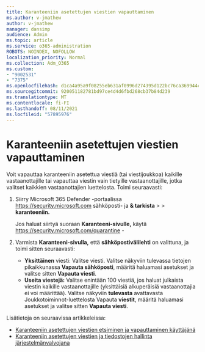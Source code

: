 ```yaml
---
title: Karanteeniin asetettujen viestien vapauttaminen
ms.author: v-jmathew
author: v-jmathew
manager: dansimp
audience: Admin
ms.topic: article
ms.service: o365-administration
ROBOTS: NOINDEX, NOFOLLOW
localization_priority: Normal
ms.collection: Adm_O365
ms.custom:
- "9002531"
- "7375"
ms.openlocfilehash: d1ca4a95a9f08255eb631af0996d274395d122bc76ca369944cc029f7f4314f5
ms.sourcegitcommit: 920051182781bd97ce4d4d6fbd268cb37b84d239
ms.translationtype: MT
ms.contentlocale: fi-FI
ms.lasthandoff: 08/11/2021
ms.locfileid: "57895976"
---
```

# <a name="release-quarantined-messages"></a>Karanteeniin asetettujen viestien vapauttaminen

Voit vapauttaa karanteeniin asetettua viestiä (tai viestijoukkoa) kaikille vastaanottajille tai vapauttaa viestin vain tietyille vastaanottajille, jotka valitset kaikkien vastaanottajien luettelosta. Toimi seuraavasti:

1. Siirry Microsoft 365 Defender -portaalissa <https://security.microsoft.com> sähköposti- ja **& tarkista** \>  \> **karanteeniin.**

   Jos haluat siirtyä suoraan **Karanteeni-sivulle,** käytä <https://security.microsoft.com/quarantine> -

2. Varmista **Karanteeni-sivulla,** että **sähköpostivälilehti** on valittuna, ja toimi sitten seuraavasti:
   - **Yksittäinen** viesti: Valitse viesti. Valitse näkyviin tulevassa tietojen pikaikkunassa **Vapauta sähköposti**, määritä haluamasi asetukset ja valitse sitten **Vapauta viesti**.
   - **Useita viestejä:** Valitse enintään 100 viestiä, jos haluat julkaista viestin kaikille vastaanottajille (yksittäisiä alkuperäisiä vastaanottajia ei voi määrittää). Valitse näkyviin **tulevasta** avattavasta Joukkotoiminnot-luettelosta Vapauta **viestit**, määritä haluamasi asetukset ja valitse sitten **Vapauta viesti**.

Lisätietoja on seuraavissa artikkeleissa:

- [Karanteeniin asetettujen viestien etsiminen ja vapauttaminen käyttäjänä](https://docs.microsoft.com/microsoft-365/security/office-365-security/find-and-release-quarantined-messages-as-a-user)
- [Karanteeniin asetettujen viestien ja tiedostojen hallinta järjestelmänvalvojana](https://docs.microsoft.com/microsoft-365/security/office-365-security/manage-quarantined-messages-and-files)
